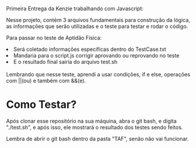 Primeira Entrega da Kenzie trabalhando com Javascript:

Nesse projeto, contém 3 arquivos fundamentais para construção da lógica, as informações que serão utilizadas e o teste para testar e rodar o código.

Para passar no teste de Aptidão Física: 

<li>Será coletado informações específicas dentro do TestCase.txt</li>
<li>Mandaria para o script.js corrigir aprovando ou reprovando no teste </li>
<li>E o resultado final sairia do arquivo test.sh</li>

<br>
Lembrando que nesse teste, aprendi a usar condições, if e else, operações com ||(ou) e também com &&(e).

<h1>Como Testar?</h1>

Após clonar esse repositório na sua máquina, abra o git bash, e digita "./test.sh", e após isso, ele mostrará o resultado dos testes sendo feitos. 


Lembra de abrir o git bash dentro da pasta "TAF", senão não vai funcionar.
